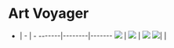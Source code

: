 # Art Voyager

- | - | -
-------|--------|-------
[![][StarWar]][StarWar_code] | [![][SpiderMan]][SpiderMan_code] | [![][Totoro]][Totoro_code] 
[![][diagonal]][diagonal_code]|&nbsp;|&nbsp;

<!-- 
[![][StarDust]][StarDust_code] | [![][StarCloud]][StarCloud_code] | [![][SpaceDislocation]][SpaceDislocation_code]
-->

[StarDust]:https://cdn.jsdelivr.net/gh/innofang/art-voyager/sketch/StarDust/StarDust.gif
[StarDust_code]:./sketch/StarDust/StarDust.pde
[StarCloud]:https://cdn.jsdelivr.net/gh/innofang/art-voyager/sketch/StarCloud/StarCloud.gif
[StarCloud_code]:./sketch/StarCloud/StarCloud.pde
[SpaceDislocation]:https://cdn.jsdelivr.net/gh/innofang/art-voyager/sketch/SpaceDislocation/SpaceDislocation.gif
[SpaceDislocation_code]:./sketch/SpaceDislocation/SpaceDislocation.pde
[StarWar]:https://cdn.jsdelivr.net/gh/innofang/art-voyager/sketch/StarWar/demo.jpg
[StarWar_code]:./sketch/StarWar/StarWar.pde
[SpiderMan]:https://cdn.jsdelivr.net/gh/innofang/art-voyager/sketch/SpiderMan/demo.jpg
[SpiderMan_code]:./sketch/SpiderMan/SpiderMan.pde
[Totoro]:https://cdn.jsdelivr.net/gh/innofang/art-voyager/sketch/Totoro/demo.jpg
[Totoro_code]:./sketch/Totoro/Totoro.pde
[diagonal]:https://cdn.jsdelivr.net/gh/innofang/art-voyager/sketch/diagonal/demo.jpg
[diagonal_code]:./sketch/diagonal/diagonal.pde
